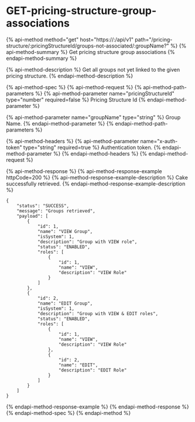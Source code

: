 # GET-pricing-structure-group-associations

{% api-method method="get" host="https://<host>:<port>/api/v1" path="/pricing-structure/:pricingStructureId/groups-not-associated/:groupName?" %}
{% api-method-summary %}
Get pricing structure group associations
{% endapi-method-summary %}

{% api-method-description %}
Get all groups not yet linked to the given pricing structure.
{% endapi-method-description %}

{% api-method-spec %}
{% api-method-request %}
{% api-method-path-parameters %}
{% api-method-parameter name="pricingStructureId" type="number" required=false %}
Pricing Structure Id
{% endapi-method-parameter %}

{% api-method-parameter name="groupName" type="string" %}
Group Name.
{% endapi-method-parameter %}
{% endapi-method-path-parameters %}

{% api-method-headers %}
{% api-method-parameter name="x-auth-token" type="string" required=true %}
Authentication token.
{% endapi-method-parameter %}
{% endapi-method-headers %}
{% endapi-method-request %}

{% api-method-response %}
{% api-method-response-example httpCode=200 %}
{% api-method-response-example-description %}
Cake successfully retrieved.
{% endapi-method-response-example-description %}

```
{
    "status": "SUCCESS",
    "message": "Groups retrieved",
    "payload": [
        {
            "id": 1,
            "name": "VIEW Group",
            "isSystem": 1,
            "description": "Group with VIEW role",
            "status": "ENABLED",
            "roles": [
                {
                    "id": 1,
                    "name": "VIEW",
                    "description": "VIEW Role"
                }
            ]
        },
        {
            "id": 2,
            "name": "EDIT Group",
            "isSystem": 1,
            "description": "Group with VIEW & EDIT roles",
            "status": "ENABLED",
            "roles": [
                {
                    "id": 1,
                    "name": "VIEW",
                    "description": "VIEW Role"
                },
                {
                    "id": 2,
                    "name": "EDIT",
                    "description": "EDIT Role"
                }
            ]
        }
    ]
}
```
{% endapi-method-response-example %}
{% endapi-method-response %}
{% endapi-method-spec %}
{% endapi-method %}



